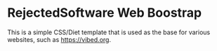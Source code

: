 RejectedSoftware Web Boostrap
=============================

This is a simple CSS/Diet template that is used as the base for various websites, such as <https://vibed.org>.


